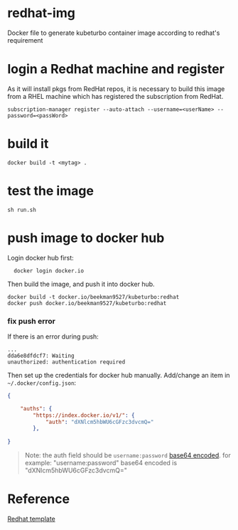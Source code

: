 # redhat-img
Docker file to generate kubeturbo container image according to redhat's requirement

# login a Redhat machine and register 
As it will install pkgs from RedHat repos, it is necessary to build this image from a RHEL machine which has registered the subscription from RedHat.
```console
subscription-manager register --auto-attach --username=<userName> --password=<passWord>
```

# build it

```console
docker build -t <mytag> .
```

# test the image
```console
sh run.sh
```

# push image to docker hub

Login docker hub first:
```console
  docker login docker.io
```

Then build the image, and push it into docker hub.
```console
docker build -t docker.io/beekman9527/kubeturbo:redhat
docker push docker.io/beekman9527/kubeturbo:redhat
```

### fix push error
If there is an error during push:
```console
...
dda6e8dfdcf7: Waiting 
unauthorized: authentication required
```
Then set up the credentials for docker hub manually. Add/change an item in `~/.docker/config.json`:
```json
{

	"auths": {
		"https://index.docker.io/v1/": {
			"auth": "dXNlcm5hbWU6cGFzc3dvcmQ="
		},
   
}
```
> Note: the auth field should be `username:password` [base64 encoded](https://www.base64encode.org). for example: "username:password" base64 encoded is "dXNlcm5hbWU6cGFzc3dvcmQ="



# Reference
[Redhat template](https://github.com/RHsyseng/container-rhel-examples/blob/master/starter/Dockerfile)
